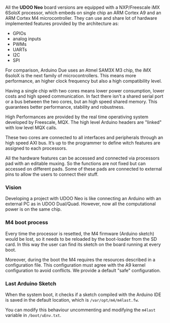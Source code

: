 All the **UDOO Neo** board versions are equipped with a NXP/Freescale iMX 6SoloX processor, which embeds on single chip an ARM Cortex A9 and an ARM Cortex M4 microcontroller. They can use and share lot of hardware implemented features provided by the architecture as:
* GPIOs
* analog inputs
* PWMs
* UARTs
* I2C
* SPI

For comparison, Arduino Due uses an Atmel SAM3X M3 chip, the iMX 6soloX is the next family of microcontrollers. This means more performance, an higher clock frequency but also a high compatibility level.

Having a single chip with two cores means lower power consumption, lower costs and high speed communication.
In fact there isn't a shared serial port or a bus between the two cores, but an high speed shared memory. This guarantees better performance, stability and robustness.

High Performances are provided by the real time operativing system developed by Freescale, MQX. The high level Arduino headers are "linked" with low level MQX calls.

These two cores are connected to all interfaces and peripherals through an high speed AXI bus. It’s up to the programmer to define witch features are assigned to each processors.

All the hardware features can be accessed and connected via processors pad with an editable muxing. So the functions are not fixed but can accessed on different pads.
Some of these pads are connected to external pins to allow the users to connect their stuff.


### Vision
Developing a project with UDOO Neo is like connecting an Arduino with an external PC as in UDOO Dual/Quad. However, now all the computational power is on the same chip.


### M4 boot process
Every time the processor is resetted, the M4 firmware (Arduino sketch) would be lost, so it needs to be reloaded by the boot-loader from the SD card. In this way the user can find its sketch on the board running at every boot.

Moreover, during the boot the M4 requires the resources described in a configuration file. This configuration must agree with the A9 kernel configuration to avoid conflicts. We provide a default "safe" configuration.


### Last Arduino Sketch
When the system boot, it checks if a sketch compiled with the Arduino IDE is saved in the default location, which is `/var/opt/m4/m4last.fw`.

You can modify this behaviour uncommenting and modifying the `m4last` variable in `/boot/uEnv.txt`. 
